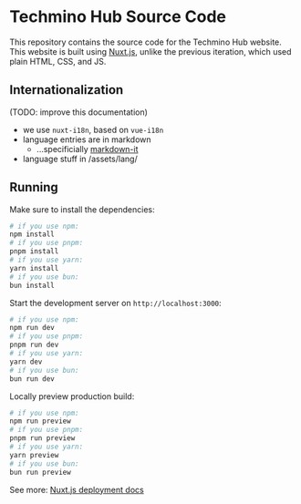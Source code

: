 # Techmino Hub Source Code

This repository contains the source code for the Techmino Hub website.  
This website is built using [Nuxt.js](https://nuxt.com), unlike the previous iteration, which used plain HTML, CSS, and JS.

## Internationalization
(TODO: improve this documentation)
- we use `nuxt-i18n`, based on `vue-i18n`
- language entries are in markdown
    - ...specificially [markdown-it](https://github.com/markdown-it/markdown-it)
- language stuff in /assets/lang/


## Running

Make sure to install the dependencies:

```bash
# if you use npm:
npm install
# if you use pnpm:
pnpm install
# if you use yarn:
yarn install
# if you use bun:
bun install
```
Start the development server on `http://localhost:3000`:

```bash
# if you use npm:
npm run dev
# if you use pnpm:
pnpm run dev
# if you use yarn:
yarn dev
# if you use bun:
bun run dev
```

Locally preview production build:

```bash
# if you use npm:
npm run preview
# if you use pnpm:
pnpm run preview
# if you use yarn:
yarn preview
# if you use bun:
bun run preview
```

See more: [Nuxt.js deployment docs](https://nuxt.com/docs/getting-started/deployment)
